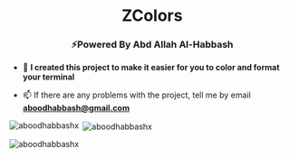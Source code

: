 <h1 align="center">ZColors</h1>
<h3 align="center">⚡Powered By Abd Allah Al-Habbash</h3>

- 🔭 **I created this project to make it easier for you to color and format your terminal**

- 📫 If there are any problems with the project, tell me by email **aboodhabbash@gmail.com**
<p><img align="left" src="https://github-readme-stats.vercel.app/api/top-langs?username=aboodhabbashx&show_icons=true&locale=en&layout=compact" alt="aboodhabbashx" /></p>

<p>&nbsp;<img align="center" src="https://github-readme-stats.vercel.app/api?username=aboodhabbashx&show_icons=true&locale=en" alt="aboodhabbashx" /></p>

<p><img align="center" src="https://github-readme-streak-stats.herokuapp.com/?user=aboodhabbashx&" alt="aboodhabbashx" /></p>
